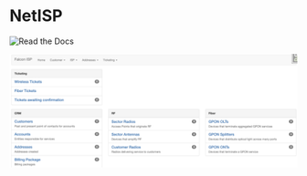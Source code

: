 # NetISP

![Read the Docs](https://img.shields.io/readthedocs/netbox-plugin-netisp?style=plastic)

![Gif not loaded](https://github.com/MajesticFalcon/netbox-plugin-netisp/blob/master/img/home.png)
